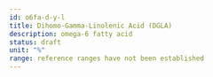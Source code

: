 ```yaml
---
id: o6fa-d-y-l
title: Dihomo-Gamma-Linolenic Acid (DGLA)
description: omega-6 fatty acid
status: draft
unit: "%"
range: reference ranges have not been established
---
```

